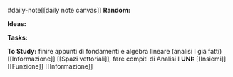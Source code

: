 #daily-note[[daily note canvas]] 
**Random:**


**Ideas:**


**Tasks:**


**To Study:**
finire appunti di fondamenti e algebra lineare (analisi I giä fatti)
[[Informazione]] [[Spazi vettoriali]], fare compiti di Analisi I
**UNI:**
[[Insiemi]] [[Funzione]] [[Informazione]] 